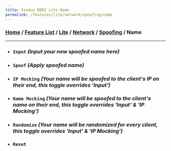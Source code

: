 ```yaml
---
title: Exodus RDR2 Lite Name
permalink: /features/lite/network/spoofing/name
---
```

### [Home](/) / [Feature List](/features) / [Lite](/features/lite) / [Network](/features/lite/network) / [Spoofing](/features/lite/network/spoofing) / Name
---
- ### `Input` *(Input your new spoofed name here)*
- ### `Spoof` *(Apply spoofed name)*
- ### `IP Mocking` *(Your name will be spoofed to the client's IP on their end, this toggle overrides 'Input')*
- ### `Name Mocking` *(Your name will be spoofed to the client's name on their end, this toggle overrides 'Input' & 'IP Mocking')*
- ### `Randomize` *(Your name will be randomized for every client, this toggle overrides 'Input' & 'IP Mocking')*
- ### `Reset`
